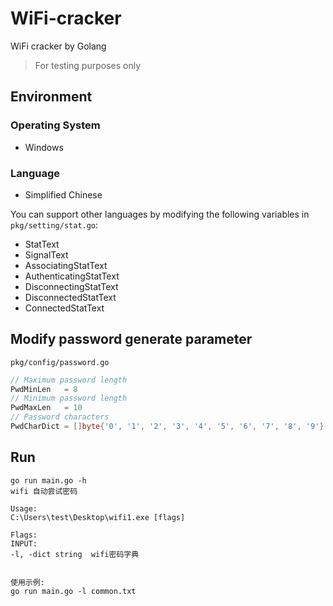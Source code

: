 # WiFi-cracker

WiFi cracker by Golang

> For testing purposes only

## Environment

### Operating System

- Windows

### Language

- Simplified Chinese

You can support other languages by modifying the following variables in `pkg/setting/stat.go`:

- StatText
- SignalText
- AssociatingStatText
- AuthenticatingStatText
- DisconnectingStatText
- DisconnectedStatText
- ConnectedStatText

## Modify password generate parameter

`pkg/config/password.go`

```go
// Maximum password length
PwdMinLen   = 8
// Minimum password length
PwdMaxLen   = 10
// Password characters
PwdCharDict = []byte{'0', '1', '2', '3', '4', '5', '6', '7', '8', '9'}
```

## Run

```shell
go run main.go -h
wifi 自动尝试密码

Usage:
C:\Users\test\Desktop\wifi1.exe [flags]

Flags:
INPUT:
-l, -dict string  wifi密码字典


使用示例:
go run main.go -l common.txt
```
